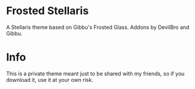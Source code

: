 # Frosted Stellaris
A Stellaris theme based on Gibbu's Frosted Glass. Addons by DevilBro and Gibbu.

# Info
This is a private theme meant just to be shared with my friends, so if you download it, use it at your own risk.
